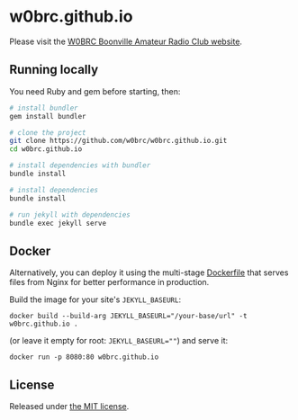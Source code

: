 # w0brc.github.io

Please visit the [W0BRC Boonville Amateur Radio Club website](https://w0brc.org).

## Running locally

You need Ruby and gem before starting, then:

```bash
# install bundler
gem install bundler

# clone the project
git clone https://github.com/w0brc/w0brc.github.io.git
cd w0brc.github.io

# install dependencies with bundler
bundle install

# install dependencies
bundle install

# run jekyll with dependencies
bundle exec jekyll serve
```

## Docker

Alternatively, you can deploy it using the multi-stage [Dockerfile](Dockerfile)
that serves files from Nginx for better performance in production.

Build the image for your site's `JEKYLL_BASEURL`:

```
docker build --build-arg JEKYLL_BASEURL="/your-base/url" -t w0brc.github.io .
```

(or leave it empty for root: `JEKYLL_BASEURL=""`) and serve it:

```
docker run -p 8080:80 w0brc.github.io
```

## License

Released under [the MIT license](LICENSE).
